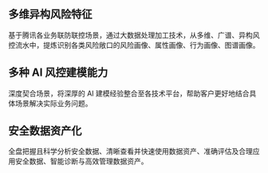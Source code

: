 ## 多维异构风险特征
基于腾讯各业务联防联控场景，通过大数据处理加工技术，从多维、广谱、异构风控流水中，提炼识别各类风险敞口的风险画像、属性画像、行为画像、图谱画像。
## 多种 AI 风控建模能力
深度契合场景，将深厚的 AI 建模经验整合至各技术平台，帮助客户更好地结合具体场景解决实际业务问题。
## 安全数据资产化
全盘把握且科学分析安全数据、清晰查看并快速使用数据资产、准确评估及合理应用安全数据、智能诊断与高效管理数据资产。
